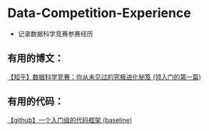 # Data-Competition-Experience
- 记录数据科学竞赛参赛经历

## 有用的博文：
[【知乎】数据科学竞赛：你从未见过的究极进化秘笈  (领入门的第一篇)](https://zhuanlan.zhihu.com/p/149769029)     

## 有用的代码：
[【github】一个入门级的代码框架  (baseline)](https://github.com/yzkang/My-Data-Competition-Experience)  
